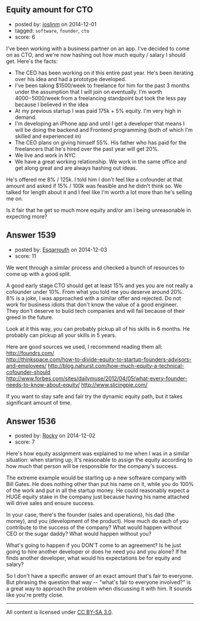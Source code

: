 ## Equity amount for CTO

- posted by: [joslinm](https://stackexchange.com/users/91414/joslinm) on 2014-12-01
- tagged: `software`, `founder`, `cto`
- score: 6

I've been working with a business partner on an app. I've decided to come on as CTO, and we're now hashing out how much equity / salary I should get. Here's the facts:

- The CEO has been working on it this entire past year. He's been iterating over his idea and had a prototype developed.
- I've been taking $1500/week to freelance for him for the past 3 months under the assumption that I will join on eventually. I'm worth $4000-$5000/week from a freelancing standpoint but took the less pay because I believed in the idea
- At my previous startup I was paid 175k + 5% equity. I'm very high in demand.
- I'm developing an iPhone app and until I get a developer that means I will be doing the backend and Frontend programming (both of which I'm skilled and experienced in)
- The CEO plans on giving himself 55%. His father who has paid for the freelancers that he's hired over the past year will get 20%.
- We live and work in NYC
- We have a great working relationship. We work in the same office and get along great and are always hashing out ideas.

He's offered me 8% / 125k. I told him I don't feel like a cofounder at that amount and asked if 15% / 100k was feasible and he didn't think so. We talked for length about it and I feel like I'm worth a lot more than he's selling me on.

Is it fair that he get so much more equity and/or am I being unreasonable in expecting more?


## Answer 1539

- posted by: [Esqarrouth](https://stackexchange.com/users/3055586/esqarrouth) on 2014-12-03
- score: 11

We went through a similar process and checked a bunch of resources to come up with a good split.

A good early stage CTO should get at least 15% and yes you are not really a cofounder under 10%. From what you told me you deserve around 20%.   
8% is a joke, I was approached with a similar offer and rejected. Do not work for business idiots that don't know the value of a good engineer.  
They don't deserve to build tech companies and will fail because of their greed in the future.  

Look at it this way, you can probably pickup all of his skills in 6 months. He probably can pickup all your skills in 5 years.

Here are good sources we used, I recommend reading them all:  
http://foundrs.com/  
http://thinkspace.com/how-to-divide-equity-to-startup-founders-advisors-and-employees/
http://blog.nahurst.com/how-much-equity-a-technical-cofounder-should
http://www.forbes.com/sites/dailymuse/2012/04/05/what-every-founder-needs-to-know-about-equity/
http://www.slicingpie.com/

If you want to stay safe and fair try the dynamic equity path, but it takes significant amount of time.




## Answer 1536

- posted by: [Rocky](https://stackexchange.com/users/4448541/rocky) on 2014-12-02
- score: 7

Here's how equity assignment was explained to me when I was in a similar situation: when starting up, it's reasonable to assign the equity according to how much that person will be responsible for the company's success.

The extreme example would be starting up a new software company with Bill Gates. He does nothing other than put his name on it, while you do 100% of the work and put in all the startup money. He could reasonably expect a HUGE equity stake in the company just because having his name attached will drive sales and ensure success.

In your case, there's the founder (sales and operations), his dad (the money), and you (development of the product). How much do each of you contribute to the success of the company? What would happen without CEO or the sugar daddy? What would happen without you?

What's going to happen if you DON'T come to an agreement? Is he just going to hire another developer or does he need you and you alone? If he finds another developer, what would his expectations be for equity and salary?

So I don't have a specific answer of an exact amount that's fair to everyone. But phrasing the question that way -- "what's fair to everyone involved?" is a great way to approach the problem when discussing it with him. It sounds like you're pretty close.



---

All content is licensed under [CC BY-SA 3.0](https://creativecommons.org/licenses/by-sa/3.0/).
